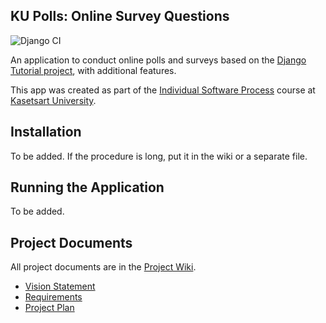 ## KU Polls: Online Survey Questions 

![Django CI](https://github.com/niichapats/ku-polls/actions/workflows/ci.yml/badge.svg)

An application to conduct online polls and surveys based
on the [Django Tutorial project](https://docs.djangoproject.com), with
additional features.

This app was created as part of the [Individual Software Process](
https://cpske.github.io/ISP) course at [Kasetsart University](https://www.ku.ac.th).

## Installation

To be added. If the procedure is long, put it in the wiki or a separate file.

## Running the Application

To be added.

## Project Documents

All project documents are in the [Project Wiki](../../wiki/Home).

- [Vision Statement](../../wiki/Vision-and-Scope)
- [Requirements](../../wiki/Requirements)
- [Project Plan](../../wiki/Project%20Plan)
